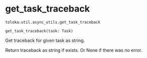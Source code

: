 # get_task_traceback
`toloka.util.async_utils.get_task_traceback`

```
get_task_traceback(task: Task)
```

Get traceback for given task as string.


Return traceback as string if exists. Or None if there was no error.

